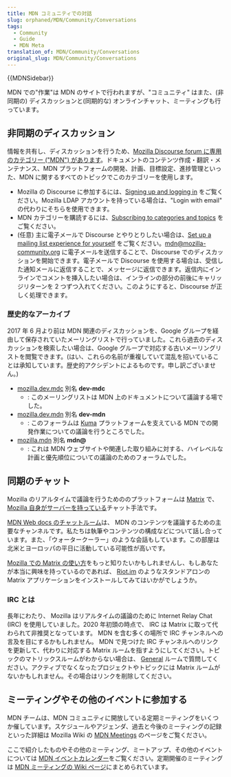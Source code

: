 ```yaml
---
title: MDN コミュニティでの対話
slug: orphaned/MDN/Community/Conversations
tags:
  - Community
  - Guide
  - MDN Meta
translation_of: MDN/Community/Conversations
original_slug: MDN/Community/Conversations
---
```

{{MDNSidebar}}

MDN での"作業"は MDN のサイトで行われますが、"コミュニティ" はまた、(非同期の) ディスカッションと(同期的な) オンラインチャット、ミーティングも行っています。

## 非同期のディスカッション

情報を共有し、ディスカッションを行うため、[Mozilla Discourse forum に専用のカテゴリー ("MDN") があります](https://discourse.mozilla-community.org/c/mdn)。ドキュメントのコンテンツ作成・翻訳・メンテナンス、MDN プラットフォームの開発、計画、目標設定、進捗管理といった、MDN に関するすべてのトピックでこのカテゴリーを使用します。

- Mozilla の Discourse に参加するには、[Signing up and logging in](https://discourse.mozilla-community.org/t/signing-up-and-logging-in/16017) をご覧ください。Mozilla LDAP アカウントを持っている場合は、"Login with email" の代わりにそちらを使用できます。
- MDN カテゴリーを購読するには、[Subscribing to categories and topics](https://discourse.mozilla-community.org/t/subscribing-to-categories-and-topics/16024) をご覧ください。
- (任意) 主に電子メールで Discourse とやりとりしたい場合は、[Set up a mailing list experience for yourself](https://discourse.mozilla-community.org/t/mailman-mode/15279) をご覧ください。[mdn@mozilla-community.org](mailto://mdn@mozilla-community.org) に電子メールを送信することで、Discourse でのディスカッションを開始できます。電子メールで Discourse を使用する場合は、受信した通知メールに返信することで、メッセージに返信できます。返信内にインラインでコメントを挿入したい場合は、インラインの部分の前後にキャリッジリターンを 2 つずつ入れてください。このようにすると、Discourse が正しく処理できます。

### 歴史的なアーカイブ

2017 年 6 月より前は MDN 関連のディスカッションを、Google グループを経由して保存されていたメーリングリストで行っていました。これら過去のディスカッションを検索したい場合は、Google グループで対応する古いメーリングリストを閲覧できます。(はい、これらの名前が重複していて混乱を招いていることは承知しています。歴史的アクシデントによるものです。申し訳ございません。)

- [mozilla.dev.mdc](https://groups.google.com/forum/#!forum/mozilla.dev.mdc) 別名 **dev-mdc**
  - : このメーリングリストは MDN 上のドキュメントについて議論する場でした。
- [mozilla.dev.mdn](https://groups.google.com/forum/#!forum/mozilla.dev.mdn) 別名 **dev-mdn**
  - : このフォーラムは [Kuma](/ja/docs/Project:MDN/Kuma) プラットフォームを支えている MDN での開発作業についての議論を行うところでした。
- [mozilla.mdn](https://groups.google.com/forum/#!forum/mozilla.mdn) 別名 **mdn@**
  - : これは MDN ウェブサイトや関連した取り組みに対する、ハイレベルな計画と優先順位についての議論のためのフォーラムでした。

## 同期のチャット

Mozilla のリアルタイムで議論を行うためののプラットフォームは [Matrix](https://matrix.org/) で、 [Mozilla 自身がサーバーを持っている](https://chat.mozilla.org/)チャット手法です。

[MDN Web docs のチャットルーム](https://chat.mozilla.org/#/room/#mdn:mozilla.org)は、 MDN のコンテンツを議論するための主要なチャンネルです。私たちは執筆やコンテンツの構成などについて話し合っています。また、「ウォータークーラー」のような会話もしています。この部屋は北米とヨーロッパの平日に活動している可能性が高いです。

[Mozilla での Matrix の使い方](https://wiki.mozilla.org/Matrix)をもっと知りたいかもしれませんし、もしあなたが本当に興味を持っているのであれば、 [Riot.im](https://about.riot.im/) のようなスタンドアロンの Matrix アプリケーションをインストールしてみてはいかがでしょうか。

### IRC とは

長年にわたり、 Mozilla はリアルタイムの議論のために Internet Relay Chat (IRC) を使用していました。2020 年初頭の時点で、 IRC は Matrix に取って代わられて非推奨となっています。 MDN を含む多くの場所で IRC チャンネルへの言及を目にするかもしれません。 MDN で見つけた IRC チャンネルへのリンクを更新して、代わりに対応する Matrix ルームを指すようにしてください。トピックのマトリックスルームがわからない場合は、 [General](https://chat.mozilla.org/#/room/#general:mozilla.org) ルームで質問してください。アクティブでなくなったプロジェクトやトピックには Matrix ルームがないかもしれません。その場合はリンクを削除してください。

## ミーティングやその他のイベントに参加する

MDN チームは、MDN コミュニティに開放している定期ミーティングをいくつか催しています。スケジュールやアジェンダ、過去と今後のミーティングの記録といった詳細は Mozilla Wiki の [MDN Meetings](https://wiki.mozilla.org/MDN/Meetings) のページをご覧ください。

ここで紹介したものやその他のミーティング、ミートアップ、その他のイベントについては [MDN イベントカレンダー](https://www.google.com/calendar/embed?src=mozilla.com_2d35383434313235392d323530%40resource.calendar.google.com)をご覧ください。定期開催のミーティングは [MDN ミーティングの Wiki ページ](https://wiki.mozilla.org/MDN/Meetings)にまとめられています。
